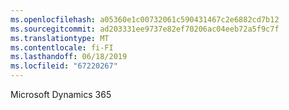 ```yaml
---
ms.openlocfilehash: a05360e1c00732061c590431467c2e6882cd7b12
ms.sourcegitcommit: ad203331ee9737e82ef70206ac04eeb72a5f9c7f
ms.translationtype: MT
ms.contentlocale: fi-FI
ms.lasthandoff: 06/18/2019
ms.locfileid: "67220267"
---
```

Microsoft Dynamics 365